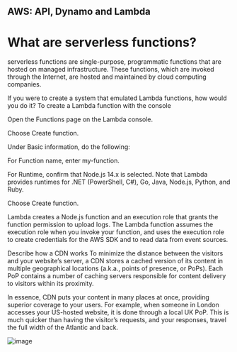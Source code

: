 ## AWS: API, Dynamo and Lambda
# What are serverless functions?
serverless functions are single-purpose, programmatic functions that are hosted on managed infrastructure. These functions, which are invoked through the Internet, are hosted and maintained by cloud computing companies.

If you were to create a system that emulated Lambda functions, how would you do it?
To create a Lambda function with the console

Open the Functions page on the Lambda console.

Choose Create function.

Under Basic information, do the following:

For Function name, enter my-function.

For Runtime, confirm that Node.js 14.x is selected. Note that Lambda provides runtimes for .NET (PowerShell, C#), Go, Java, Node.js, Python, and Ruby.

Choose Create function.

Lambda creates a Node.js function and an execution role that grants the function permission to upload logs. The Lambda function assumes the execution role when you invoke your function, and uses the execution role to create credentials for the AWS SDK and to read data from event sources.

Describe how a CDN works
To minimize the distance between the visitors and your website’s server, a CDN stores a cached version of its content in multiple geographical locations (a.k.a., points of presence, or PoPs). Each PoP contains a number of caching servers responsible for content delivery to visitors within its proximity.

In essence, CDN puts your content in many places at once, providing superior coverage to your users. For example, when someone in London accesses your US-hosted website, it is done through a local UK PoP. This is much quicker than having the visitor’s requests, and your responses, travel the full width of the Atlantic and back.

![image](https://eadn-wc03-4064062.nxedge.io/cdn/wp-content/uploads/2021/02/DynamoDB_Diagram-02.png)
